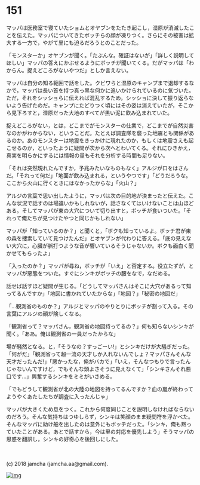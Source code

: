 # 151

マッパは医務室で寝ていたショムとオヤブンをたたき起こし，湿原が消滅したことを伝えた。マッパについてきたボッチらの顔が凍りつく。さらにその被害は拡大する一方で，やがて里にも迫るだろうとのことだった。  

「モンスターか」オヤブンが聞く。「たぶんな。確証はないが」「詳しく説明してほしい」マッパの答えにかぶせるようにボッチが聞いてくる。だがマッパは「わからん。捉えどころがないやつだ」としか言えない。  

マッパは自分の知る範囲で話をした。クビワらと湿原のキャンプまで退却するなかで，マッパは長い首を持つ真っ黒な何かに追いかけられているのに気づいた。ただ，それをシッショらに伝えれば混乱するため，シッショに決して振り返らないよう告げたのだ。キャンプにたどりつく頃にはその姿は消えていたが，そこから見下ろすと，湿原だった大地のすべてが黒い泥に飲み込まれていた。  

捉えどころがない，とは，どこまでがモンスターの仕業で，どこまでが自然災害なのかがわからない，ということだ。たとえば調査隊を襲った地震とも関係があるのか。あのモンスターは地震をきっかけに現れたのか，もしくは地震さえも起こせるのか，といったように疑問が次から次へとわいてくる。それにひきかえ，真実を明らかにするには情報の量もそれを分析する時間も足りない。  

「それは突然現れたんですか，予兆みたいなものもなく」アルジが口をはさんだ。「それって何だ」「地面が飲み込まれる，というやつです」「どうだろうな。ここから火山に行くときにはなかったからな」「火山？」  

アルジの言葉で思い出したように，マッパは次の目的地が決まったと伝えた。こんな状況で話すのは場違いかもしれないが，話さなくてはいけないことは山ほどある。そしてマッパが東の大穴について切り出すと，ボッチが食いついた。「それって俺たちが見つけたやつと同じかもしれない」  

マッパが「知っているのか？」と聞くと，「ボクも知っているよ。ボッチ君が東の森を捜索していて見つけたんだ」とオヤブンが代わりに答える。「底の見えない大穴に，心臓が脈打つような音が響いているそうじゃないか。ボクも面白く聞かせてもらったよ」  

「入ったのか？」マッパが尋ね，ボッチが「いえ」と否定する。役立たずが，とマッパが悪態をついた。すぐにシンキがボッチの腰をなで，なだめる。  

話せば話すほど疑問が生じる。「どうしてマッパさんはそこに大穴があるって知ってるんですか」「地図に書かれていたからな」「地図？」「秘密の地図だ」  

「…観測省のものか？」アルジとマッパのやりとりにボッチが割って入る。その言葉にアルジの顔が険しくなる。  

「観測省って？マッパさん，観測省の地図持ってるの？」何も知らないシンキが聞く。「ああ。俺は観測省の一員だったからな」  

場が騒然となる。と，「そうなの？すっごーい!」とシンキだけが大騒ぎだった。「何がだ」「観測省って超一流の天才しか入れないんでしょ？マッパさんそんな天才だったんだ!」「悪かったな，俺がバカで」「いえ，そんなつもりで言ったんじゃないんですけど，でもそんな頭よさそうに見えなくて」「シンキさんそれ悪口です…」興奮するシンキをミミがいさめる。  

「でもどうして観測省が北の大陸の地図を持ってるんですか？血の嵐が終わってようやくあたしたちが調査に入ったんじゃ」  

マッパが大きくため息をつく。これから何度同じことを説明しなければならないのだろう。そんな気持ちはつゆしらず，シンキは笑顔のまま疑問符を浮かべた。そんなマッパに助け船を出したのは意外にもボッチだった。「シンキ，俺も黙っていたことがある。あとで話すから，今は里の対応を優先しよう」そうマッパの思惑を翻訳し，シンキの好奇心を後回しにした。  

<br>  
<br>  
(c) 2018 jamcha (jamcha.aa@gmail.com).  

[![img](http://i.creativecommons.org/l/by-nc-sa/4.0/88x31.png)](http://creativecommons.org/licenses/by-nc-sa/4.0/deed)
